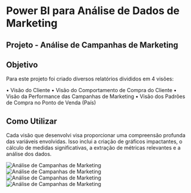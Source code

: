 # Power BI para Análise de Dados de Marketing

## Projeto - Análise de Campanhas de Marketing 

## Objetivo

Para este projeto foi criado diversos relatórios divididos em 4 visões:

• Visão do Cliente
• Visão do Comportamento de Compra do Cliente
• Visão da Performance das Campanhas de Marketing
• Visão dos Padrões de Compra no Ponto de Venda (País)

## Como Utilizar

Cada visão que desenvolvi visa proporcionar uma compreensão profunda das variáveis envolvidas. Isso inclui a criação de gráficos impactantes, o cálculo de medidas significativas, a extração de métricas relevantes e a análise dos dados. 

![Análise de Campanhas de Marketing](assets/visao_cliente.png)<br>
![Análise de Campanhas de Marketing](assets/visao_comportamento.png)<br>
![Análise de Campanhas de Marketing](assets/visao_campanha.png)<br>
![Análise de Campanhas de Marketing](assets/visao_ponto_venda.png)

